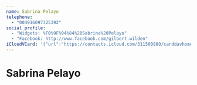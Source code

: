 ```yaml
---
name: Sabrina Pelayo
telephone:
  - "004916097325392"
social profile:
  - "Widgets: %F0%9F%94%84%20Sabrina%20Pelayo"
  - "Facebook: http://www.facebook.com/gilbert.wilden"
iCloudVCard: '{"url":"https://contacts.icloud.com/311500889/carddavhome/card/MTJmNmUzNzEtYWQ3NC00YmY2LWIzYjItNGQ4ZWE4YTQwOTE2.vcf","etag":"\"kmfhbtv3\"","data":"BEGIN:VCARD\r\nVERSION:3.0\r\nFN:\r\nN:Pelayo;Sabrina;;;\r\nUID:12f6e371-ad74-4bf6-b3b2-4d8ea8a40916\r\nPRODID:ez-vcard 0.9.13-fc\r\nREV:2025-04-03T22:14:55Z\r\nORG:;\r\nTEL;TYPE=CELL:004916097325392\r\nX-SOCIALPROFILE;TYPE=widgets:x-apple:%F0%9F%94%84%20Sabrina%20Pelayo\r\nX-SOCIALPROFILE;TYPE=facebook;X-USER=gilbert.wilden;X-USERID=10000253997191\r\n 7;X-DISPLAYNAME=Gilbert Wilden:http://www.facebook.com/gilbert.wilden\r\nEND:VCARD"}'
---
```

# Sabrina Pelayo
